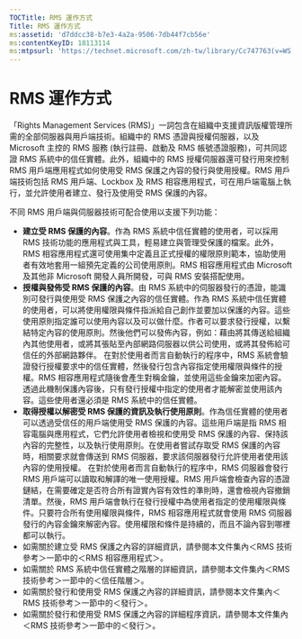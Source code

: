 ```yaml
---
TOCTitle: RMS 運作方式
Title: RMS 運作方式
ms:assetid: 'd7ddcc38-b7e3-4a2a-9506-7db44f7cb56e'
ms:contentKeyID: 18113114
ms:mtpsurl: 'https://technet.microsoft.com/zh-tw/library/Cc747763(v=WS.10)'
---
```


RMS 運作方式
============

「Rights Management Services (RMS)」一詞包含在組織中支援資訊版權管理所需的全部伺服器與用戶端技術。組織中的 RMS 憑證與授權伺服器，以及 Microsoft 主控的 RMS 服務 (執行註冊、啟動及 RMS 帳號憑證服務)，可共同認證 RMS 系統中的信任實體。此外，組織中的 RMS 授權伺服器還可發行用來控制 RMS 用戶端應用程式如何使用受 RMS 保護之內容的發行與使用授權。RMS 用戶端技術包括 RMS 用戶端、Lockbox 及 RMS 相容應用程式，可在用戶端電腦上執行，並允許使用者建立、發行及使用受 RMS 保護的內容。

不同 RMS 用戶端與伺服器技術可配合使用以支援下列功能：

-   **建立受 RMS 保護的內容**。作為 RMS 系統中信任實體的使用者，可以採用 RMS 技術功能的應用程式與工具，輕易建立與管理受保護的檔案。此外，RMS 相容應用程式還可使用集中定義且正式授權的權限原則範本，協助使用者有效地套用一組預先定義的公司使用原則。RMS 相容應用程式由 Microsoft 及其他非 Microsoft 開發人員所開發，可與 RMS 安裝搭配使用。
-   **授權與發佈受 RMS 保護的內容**。由 RMS 系統中的伺服器發行的憑證，能識別可發行與使用受 RMS 保護之內容的信任實體。作為 RMS 系統中信任實體的使用者，可以將使用權限與條件指派給自己創作並要加以保護的內容。這些使用原則指定誰可以使用內容以及可以做什麼。作者可以要求發行授權，以繫結特定內容的使用原則。然後他們可以發佈內容，例如：藉由將其傳送給組織內其他使用者，或將其張貼至內部網路伺服器以供公司使用，或將其發佈給可信任的外部網路夥伴。
    在對於使用者而言自動執行的程序中，RMS 系統會驗證發行授權要求中的信任實體，然後發行包含內容指定使用權限與條件的授權。RMS 相容應用程式隨後會產生對稱金鑰，並使用這些金鑰來加密內容。透過此機制保護內容後，只有發行授權中指定的使用者才能解密並使用該內容。這些使用者還必須是 RMS 系統中的信任實體。
-   **取得授權以解密受 RMS 保護的資訊及執行使用原則**。作為信任實體的使用者可以透過受信任的用戶端使用受 RMS 保護的內容。這些用戶端是指 RMS 相容電腦與應用程式，它們允許使用者檢視和使用受 RMS 保護的內容、保持該內容的完整性，以及執行使用原則。在使用者嘗試存取受 RMS 保護的內容時，相關要求就會傳送到 RMS 伺服器，要求該伺服器發行允許使用者使用該內容的使用授權。
    在對於使用者而言自動執行的程序中，RMS 伺服器會發行 RMS 用戶端可以讀取和解譯的唯一使用授權。RMS 用戶端會檢查內容的憑證鏈結，在需要確定是否符合所有證實內容有效性的準則時，還會檢視內容撤銷清單。然後，RMS 用戶端會執行在發行授權中為使用者指定的使用權限與條件。只要符合所有使用權限與條件，RMS 相容應用程式就會使用 RMS 伺服器發行的內容金鑰來解密內容。使用權限和條件是持續的，而且不論內容到哪裡都可以執行。
-   如需關於建立受 RMS 保護之內容的詳細資訊，請參閱本文件集內＜RMS 技術參考＞一節中的＜RMS 相容應用程式＞。
-   如需關於 RMS 系統中信任實體之階層的詳細資訊，請參閱本文件集內＜RMS 技術參考＞一節中的＜信任階層＞。
-   如需關於發行和使用受 RMS 保護之內容的詳細資訊，請參閱本文件集內＜RMS 技術參考＞一節中的＜發行＞。
-   如需關於發行和使用受 RMS 保護之內容的詳細程序資訊，請參閱本文件集內＜RMS 技術參考＞一節中的＜發行＞。